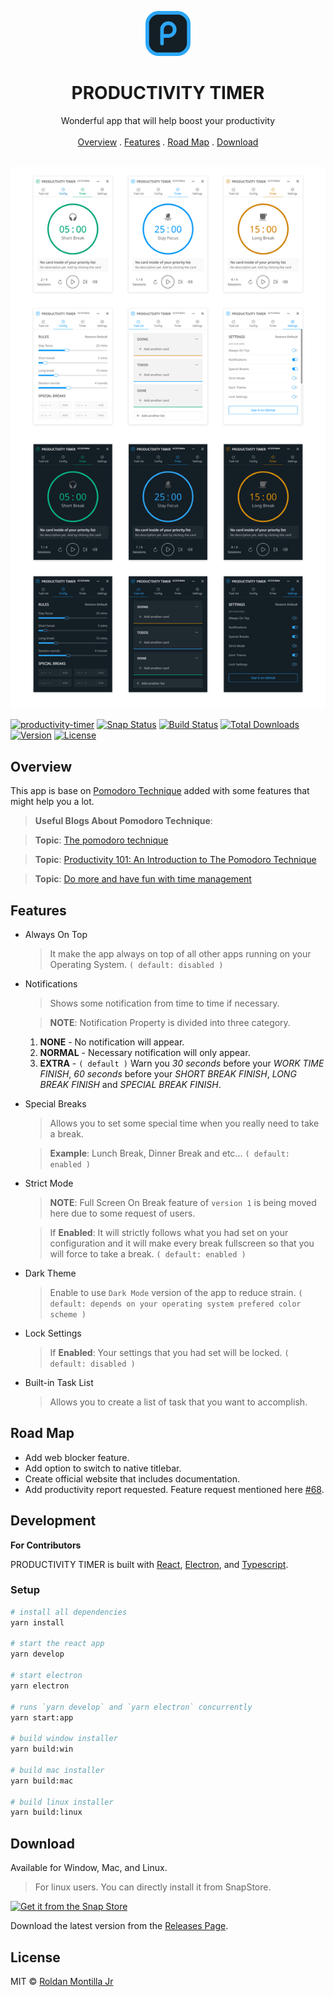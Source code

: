 <p align="center">
  <a href="#">
    <img src="assets/logo.png" alt="Productivity Timer logo" width="72" height="72">
  </a>
</p>

<h1 align="center">PRODUCTIVITY TIMER</h1>

<p align="center">
  Wonderful app that will help boost your productivity
   <br>
  <br>
  <a href="#overview">Overview</a>
  .
  <a href="#features">Features</a>
  .
  <a href="#road-map">Road Map</a>
  .
  <a href="#download">Download</a>
  <br>
  <br>
</p>

![App Preview](/assets/Preview.png)

[![productivity-timer](https://snapcraft.io//productivity-timer/badge.svg)](https://snapcraft.io/productivity-timer)
[![Snap Status](https://build.snapcraft.io/badge/roldanjrCodeArts9711/productivity-timer.svg)](https://build.snapcraft.io/user/roldanjrCodeArts9711/productivity-timer)
[![Build Status](https://travis-ci.com/roldanjrCodeArts9711/productivity-timer.svg?branch=master)](https://travis-ci.com/roldanjrCodeArts9711/productivity-timer)
[![Total Downloads](https://img.shields.io/github/downloads/roldanjrCodeArts9711/productivity-timer/total)](https://github.com/roldanjrCodeArts9711/productivity-timer/releases)
[![Version](https://img.shields.io/github/v/release/roldanjrCodeArts9711/productivity-timer)](https://github.com/roldanjrCodeArts9711/productivity-timer/releases)
[![License](https://img.shields.io/github/license/roldanjrCodeArts9711/productivity-timer)](https://github.com/roldanjrCodeArts9711/productivity-timer/blob/master/LICENSE)

## Overview

This app is base on [Pomodoro Technique](https://en.wikipedia.org/wiki/Pomodoro_Technique) added with some features that might help you a lot.

> **Useful Blogs About Pomodoro Technique**:

> **Topic**: [The pomodoro technique](https://www.focusboosterapp.com/the-pomodoro-technique)

> **Topic**: [Productivity 101: An Introduction to The Pomodoro Technique](https://lifehacker.com/productivity-101-a-primer-to-the-pomodoro-technique-1598992730)

> **Topic**: [Do more and have fun with time management](https://francescocirillo.com/pages/pomodoro-technique)

## Features

- Always On Top

  > It make the app always on top of all other apps running on your Operating System. `( default: disabled )`

- Notifications

  > Shows some notification from time to time if necessary.

  > **NOTE**: Notification Property is divided into three category.

  1. **NONE** - No notification will appear.
  2. **NORMAL** - Necessary notification will only appear.
  3. **EXTRA** - `( default )` Warn you _30 seconds_ before your _WORK TIME FINISH_, _60 seconds_ before your _SHORT BREAK FINISH_, _LONG BREAK FINISH_ and _SPECIAL BREAK FINISH_.

- Special Breaks

  > Allows you to set some special time when you really need to take a break.

  > **Example**: Lunch Break, Dinner Break and etc... `( default: enabled )`

* Strict Mode

  > **NOTE**: Full Screen On Break feature of `version 1` is being moved here due to some request of users.

  > If **Enabled**: It will strictly follows what you had set on your configuration and it will make every break fullscreen so that you will force to take a break. `( default: enabled )`

* Dark Theme

  > Enable to use `Dark Mode` version of the app to reduce strain. `( default: depends on your operating system prefered color scheme )`

* Lock Settings

  > If **Enabled**: Your settings that you had set will be locked. `( default: disabled )`

- Built-in Task List

  > Allows you to create a list of task that you want to accomplish.

## Road Map

- Add web blocker feature.
- Add option to switch to native titlebar.
- Create official website that includes documentation.
- Add productivity report requested. Feature request mentioned here [#68](https://github.com/roldanjrCodeArts9711/productivity-timer/issues/68).

## Development

**For Contributors**

PRODUCTIVITY TIMER is built with [React](https://reactjs.org/), [Electron](https://www.electronjs.org/), and [Typescript](https://www.typescriptlang.org/).

### Setup

```bash
# install all dependencies
yarn install

# start the react app
yarn develop

# start electron
yarn electron

# runs `yarn develop` and `yarn electron` concurrently
yarn start:app

# build window installer
yarn build:win

# build mac installer
yarn build:mac

# build linux installer
yarn build:linux
```

## Download

Available for Window, Mac, and Linux.

> For linux users. You can directly install it from SnapStore.

[![Get it from the Snap Store](https://snapcraft.io/static/images/badges/en/snap-store-black.svg)](https://snapcraft.io/productivity-timer)

Download the latest version from the [Releases Page](https://github.com/roldanjrCodeArts9711/productivity-timer/releases).

## License

MIT © [Roldan Montilla Jr](https://github.com/roldanjrCodeArts9711)
